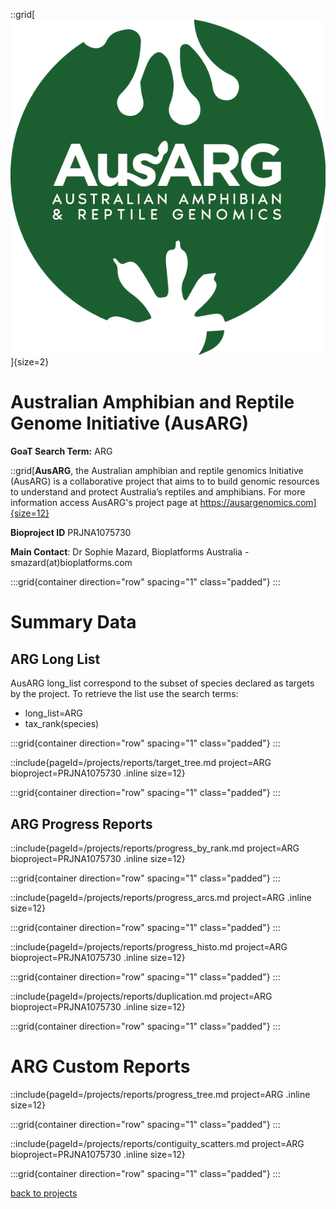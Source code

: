 ::grid[![GoaT](/static/images/AusARG-Logo.png)]{size=2}

# Australian Amphibian and Reptile Genome Initiative (AusARG)

**GoaT Search Term:** ARG

::grid[**AusARG**, the Australian amphibian and reptile genomics Initiative (AusARG) is a collaborative project that aims to to build genomic resources to understand and protect Australia’s reptiles and amphibians. For more information access AusARG's project page at https://ausargenomics.com]{size=12}

**Bioproject ID** PRJNA1075730

**Main Contact**: Dr Sophie Mazard, Bioplatforms Australia - smazard(at)bioplatforms.com

:::grid{container direction="row" spacing="1" class="padded"}
:::

# Summary Data

## ARG Long List

AusARG long_list correspond to the subset of species declared as targets by the project. To retrieve the list use the search terms:

- long_list=ARG
- tax_rank(species)

:::grid{container direction="row" spacing="1" class="padded"}
:::

::include{pageId=/projects/reports/target_tree.md project=ARG bioproject=PRJNA1075730 .inline size=12}

:::grid{container direction="row" spacing="1" class="padded"}
:::

## ARG Progress Reports

::include{pageId=/projects/reports/progress_by_rank.md project=ARG bioproject=PRJNA1075730 .inline size=12}

:::grid{container direction="row" spacing="1" class="padded"}
:::

::include{pageId=/projects/reports/progress_arcs.md project=ARG .inline size=12}

:::grid{container direction="row" spacing="1" class="padded"}
:::

::include{pageId=/projects/reports/progress_histo.md project=ARG bioproject=PRJNA1075730 .inline size=12}

:::grid{container direction="row" spacing="1" class="padded"}
:::

::include{pageId=/projects/reports/duplication.md project=ARG bioproject=PRJNA1075730 .inline size=12}

:::grid{container direction="row" spacing="1" class="padded"}
:::

# ARG Custom Reports

::include{pageId=/projects/reports/progress_tree.md project=ARG .inline size=12}

:::grid{container direction="row" spacing="1" class="padded"}
:::

::include{pageId=/projects/reports/contiguity_scatters.md project=ARG bioproject=PRJNA1075730 .inline size=12}

:::grid{container direction="row" spacing="1" class="padded"}
:::

[back to projects](/projects)
